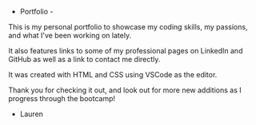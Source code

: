 - Portfolio - 

This is my personal portfolio to showcase my coding skills, my passions, and what I've been working on lately.

It also features links to some of my professional pages on LinkedIn and GitHub as well as a link to contact me directly.  

It was created with HTML and CSS using VSCode as the editor.

Thank you for checking it out, and look out for more new additions as I progress through the bootcamp!
- Lauren
